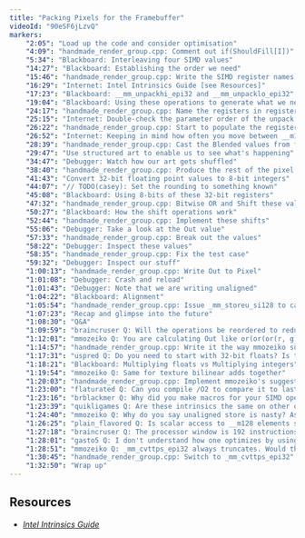 ```yaml
---
title: "Packing Pixels for the Framebuffer"
videoId: "90eSF6jLzvQ"
markers:
    "2:05": "Load up the code and consider optimisation"
    "4:09": "handmade_render_group.cpp: Comment out if(ShouldFill[I])"
    "5:34": "Blackboard: Interleaving four SIMD values"
    "14:27": "Blackboard: Establishing the order we need"
    "15:46": "handmade_render_group.cpp: Write the SIMD register names that we want to end up with"
    "16:29": "Internet: Intel Intrinsics Guide [see Resources]"
    "17:23": "Blackboard: __mm_unpackhi_epi32 and __mm_unpacklo_epi32"
    "19:04": "Blackboard: Using these operations to generate what we need"
    "24:17": "handmade_render_group.cpp: Name the registers in register order"
    "25:15": "Internet: Double-check the parameter order of the unpack operations"
    "26:22": "handmade_render_group.cpp: Start to populate the registers"
    "26:52": "Internet: Keeping in mind how often you move between __m128 and __m128i"
    "28:39": "handmade_render_group.cpp: Cast the Blended values from float to int"
    "29:47": "Use structured art to enable us to see what's happening"
    "34:47": "Debugger: Watch how our art gets shuffled"
    "38:40": "handmade_render_group.cpp: Produce the rest of the pixel values we need"
    "41:43": "Convert 32-bit floating point values to 8-bit integers"
    "44:07": "// TODO(casey): Set the rounding to something known"
    "45:08": "Blackboard: Using 8-bits of these 32-bit registers"
    "47:32": "handmade_render_group.cpp: Bitwise OR and Shift these values"
    "50:27": "Blackboard: How the shift operations work"
    "52:44": "handmade_render_group.cpp: Implement these shifts"
    "55:06": "Debugger: Take a look at the Out value"
    "57:33": "handmade_render_group.cpp: Break out the values"
    "58:22": "Debugger: Inspect these values"
    "58:35": "handmade_render_group.cpp: Fix the test case"
    "59:32": "Debugger: Inspect our stuff"
    "1:00:13": "handmade_render_group.cpp: Write Out to Pixel"
    "1:01:08": "Debugger: Crash and reload"
    "1:01:43": "Debugger: Note that we are writing unaligned"
    "1:04:22": "Blackboard: Alignment"
    "1:05:54": "handmade_render_group.cpp: Issue _mm_storeu_si128 to cause the compiler to use the (unaligned) mov instruction"
    "1:07:23": "Recap and glimpse into the future" 
    "1:08:30": "Q&A"
    "1:09:59": "braincruser Q: Will the operations be reordered to reduce the number of ops and load / stores?"
    "1:12:01": "mmozeiko Q: You are calculating Out like or(or(or(r, g), b), a). Would it be better to do it like this: or(or(r, g), or(b, a)), so first two or's are not dependent on each other?"
    "1:14:57": "handmade_render_group.cpp: Write it the way mmozeiko suggests"
    "1:17:31": "uspred Q: Do you need to start with 32-bit floats? Is there further optimization that doesn't need the casting?"
    "1:18:21": "Blackboard: Multiplying floats vs Multiplying integers"
    "1:19:54": "mmozeiko Q: Same for texture bilinear adds together"
    "1:20:03": "handmade_render_group.cpp: Implement mmozeiko's suggestion"
    "1:23:00": "flaturated Q: Can you compile /O2 to compare it to last week's performance?"
    "1:23:16": "brblackmer Q: Why did you make macros for your SIMD operations (mmSquare, etc.) vs making functions?"
    "1:23:39": "quikligames Q: Are these intrinsics the same on other operating systems or compilers, as long as it's using Intel architecture?"
    "1:24:40": "mmozeiko Q: Why do you say unaligned store is nasty? As far as I know, for latest Intel CPUs (at least starting from Ivy Bridge) unaligned load / store is not very expensive anymore (<5% difference)"
    "1:26:25": "plain_flavored Q: Is scalar access to __m128 elements still slow on Intel?"
    "1:27:18": "braincruser Q: The processor window is 192 instructions"
    "1:28:01": "gasto5 Q: I don't understand how one optimizes by using the intrinsic or function"
    "1:28:51": "mmozeiko Q: _mm_cvttps_epi32 always truncates. Would that be better than messing with rounding mode?"
    "1:30:45": "handmade_render_group.cpp: Switch to _mm_cvttps_epi32"
    "1:32:50": "Wrap up"
---
```


## Resources

* [*Intel Intrinsics Guide*](https://software.intel.com/sites/landingpage/IntrinsicsGuide/)
